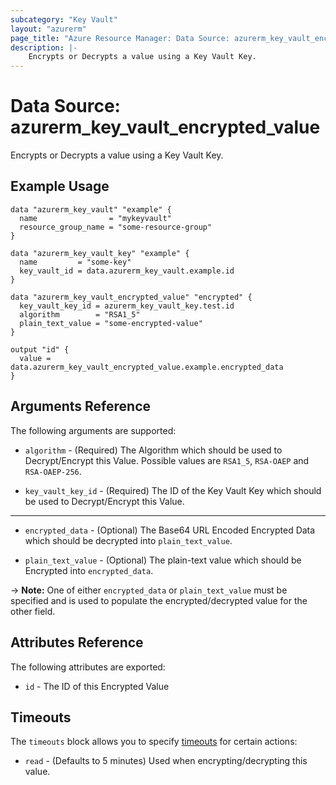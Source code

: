 ```yaml
---
subcategory: "Key Vault"
layout: "azurerm"
page_title: "Azure Resource Manager: Data Source: azurerm_key_vault_encrypted_value"
description: |-
    Encrypts or Decrypts a value using a Key Vault Key.
---
```


# Data Source: azurerm_key_vault_encrypted_value

Encrypts or Decrypts a value using a Key Vault Key.

## Example Usage

```hcl
data "azurerm_key_vault" "example" {
  name                = "mykeyvault"
  resource_group_name = "some-resource-group"
}

data "azurerm_key_vault_key" "example" {
  name         = "some-key"
  key_vault_id = data.azurerm_key_vault.example.id
}

data "azurerm_key_vault_encrypted_value" "encrypted" {
  key_vault_key_id = azurerm_key_vault_key.test.id
  algorithm        = "RSA1_5"
  plain_text_value = "some-encrypted-value"
}

output "id" {
  value = data.azurerm_key_vault_encrypted_value.example.encrypted_data
}
```

## Arguments Reference

The following arguments are supported:

* `algorithm` - (Required) The Algorithm which should be used to Decrypt/Encrypt this Value. Possible values are `RSA1_5`, `RSA-OAEP` and `RSA-OAEP-256`.

* `key_vault_key_id` - (Required) The ID of the Key Vault Key which should be used to Decrypt/Encrypt this Value.

---

* `encrypted_data` - (Optional) The Base64 URL Encoded Encrypted Data which should be decrypted into `plain_text_value`.

* `plain_text_value` - (Optional) The plain-text value which should be Encrypted into `encrypted_data`.

-> **Note:** One of either `encrypted_data` or `plain_text_value` must be specified and is used to populate the encrypted/decrypted value for the other field.

## Attributes Reference

The following attributes are exported:

* `id` - The ID of this Encrypted Value

## Timeouts

The `timeouts` block allows you to specify [timeouts](https://www.terraform.io/docs/configuration/resources.html#timeouts) for certain actions:

* `read` - (Defaults to 5 minutes) Used when encrypting/decrypting this value.
